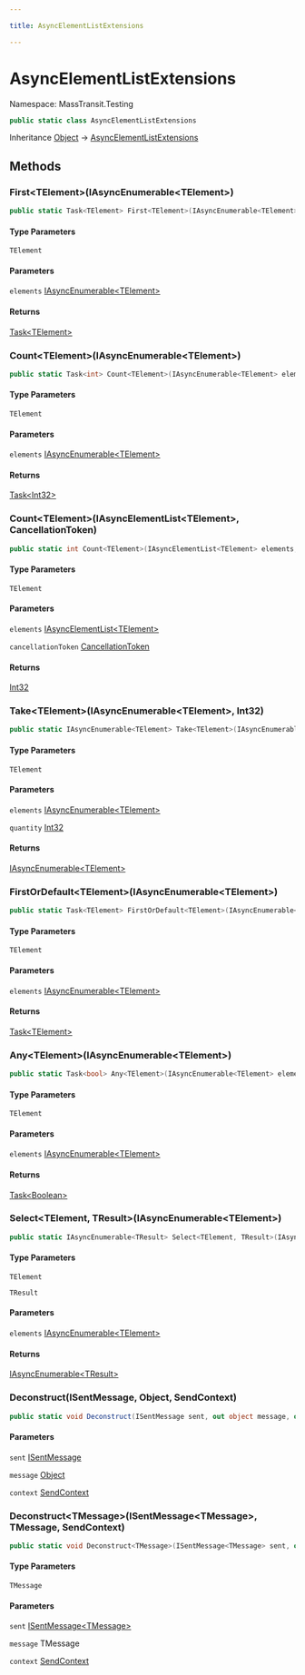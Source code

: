 ```yaml
---

title: AsyncElementListExtensions

---
```


# AsyncElementListExtensions

Namespace: MassTransit.Testing

```csharp
public static class AsyncElementListExtensions
```

Inheritance [Object](https://learn.microsoft.com/en-us/dotnet/api/system.object) → [AsyncElementListExtensions](../masstransit-testing/asyncelementlistextensions)

## Methods

### **First\<TElement\>(IAsyncEnumerable\<TElement\>)**

```csharp
public static Task<TElement> First<TElement>(IAsyncEnumerable<TElement> elements)
```

#### Type Parameters

`TElement`<br/>

#### Parameters

`elements` [IAsyncEnumerable\<TElement\>](https://learn.microsoft.com/en-us/dotnet/api/system.collections.generic.iasyncenumerable-1)<br/>

#### Returns

[Task\<TElement\>](https://learn.microsoft.com/en-us/dotnet/api/system.threading.tasks.task-1)<br/>

### **Count\<TElement\>(IAsyncEnumerable\<TElement\>)**

```csharp
public static Task<int> Count<TElement>(IAsyncEnumerable<TElement> elements)
```

#### Type Parameters

`TElement`<br/>

#### Parameters

`elements` [IAsyncEnumerable\<TElement\>](https://learn.microsoft.com/en-us/dotnet/api/system.collections.generic.iasyncenumerable-1)<br/>

#### Returns

[Task\<Int32\>](https://learn.microsoft.com/en-us/dotnet/api/system.threading.tasks.task-1)<br/>

### **Count\<TElement\>(IAsyncElementList\<TElement\>, CancellationToken)**

```csharp
public static int Count<TElement>(IAsyncElementList<TElement> elements, CancellationToken cancellationToken)
```

#### Type Parameters

`TElement`<br/>

#### Parameters

`elements` [IAsyncElementList\<TElement\>](../masstransit-testing/iasyncelementlist-1)<br/>

`cancellationToken` [CancellationToken](https://learn.microsoft.com/en-us/dotnet/api/system.threading.cancellationtoken)<br/>

#### Returns

[Int32](https://learn.microsoft.com/en-us/dotnet/api/system.int32)<br/>

### **Take\<TElement\>(IAsyncEnumerable\<TElement\>, Int32)**

```csharp
public static IAsyncEnumerable<TElement> Take<TElement>(IAsyncEnumerable<TElement> elements, int quantity)
```

#### Type Parameters

`TElement`<br/>

#### Parameters

`elements` [IAsyncEnumerable\<TElement\>](https://learn.microsoft.com/en-us/dotnet/api/system.collections.generic.iasyncenumerable-1)<br/>

`quantity` [Int32](https://learn.microsoft.com/en-us/dotnet/api/system.int32)<br/>

#### Returns

[IAsyncEnumerable\<TElement\>](https://learn.microsoft.com/en-us/dotnet/api/system.collections.generic.iasyncenumerable-1)<br/>

### **FirstOrDefault\<TElement\>(IAsyncEnumerable\<TElement\>)**

```csharp
public static Task<TElement> FirstOrDefault<TElement>(IAsyncEnumerable<TElement> elements)
```

#### Type Parameters

`TElement`<br/>

#### Parameters

`elements` [IAsyncEnumerable\<TElement\>](https://learn.microsoft.com/en-us/dotnet/api/system.collections.generic.iasyncenumerable-1)<br/>

#### Returns

[Task\<TElement\>](https://learn.microsoft.com/en-us/dotnet/api/system.threading.tasks.task-1)<br/>

### **Any\<TElement\>(IAsyncEnumerable\<TElement\>)**

```csharp
public static Task<bool> Any<TElement>(IAsyncEnumerable<TElement> elements)
```

#### Type Parameters

`TElement`<br/>

#### Parameters

`elements` [IAsyncEnumerable\<TElement\>](https://learn.microsoft.com/en-us/dotnet/api/system.collections.generic.iasyncenumerable-1)<br/>

#### Returns

[Task\<Boolean\>](https://learn.microsoft.com/en-us/dotnet/api/system.threading.tasks.task-1)<br/>

### **Select\<TElement, TResult\>(IAsyncEnumerable\<TElement\>)**

```csharp
public static IAsyncEnumerable<TResult> Select<TElement, TResult>(IAsyncEnumerable<TElement> elements)
```

#### Type Parameters

`TElement`<br/>

`TResult`<br/>

#### Parameters

`elements` [IAsyncEnumerable\<TElement\>](https://learn.microsoft.com/en-us/dotnet/api/system.collections.generic.iasyncenumerable-1)<br/>

#### Returns

[IAsyncEnumerable\<TResult\>](https://learn.microsoft.com/en-us/dotnet/api/system.collections.generic.iasyncenumerable-1)<br/>

### **Deconstruct(ISentMessage, Object, SendContext)**

```csharp
public static void Deconstruct(ISentMessage sent, out object message, out SendContext context)
```

#### Parameters

`sent` [ISentMessage](../masstransit-testing/isentmessage)<br/>

`message` [Object](https://learn.microsoft.com/en-us/dotnet/api/system.object)<br/>

`context` [SendContext](../../masstransit-abstractions/masstransit/sendcontext)<br/>

### **Deconstruct\<TMessage\>(ISentMessage\<TMessage\>, TMessage, SendContext)**

```csharp
public static void Deconstruct<TMessage>(ISentMessage<TMessage> sent, out TMessage message, out SendContext context)
```

#### Type Parameters

`TMessage`<br/>

#### Parameters

`sent` [ISentMessage\<TMessage\>](../masstransit-testing/isentmessage-1)<br/>

`message` TMessage<br/>

`context` [SendContext](../../masstransit-abstractions/masstransit/sendcontext)<br/>
